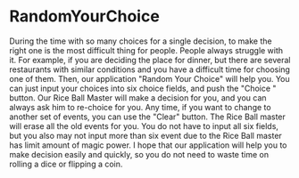 # RandomYourChoice
During the time with so many choices for a single decision, to make the right one is the most difficult thing for people. People always struggle with it. For example, if you are deciding the place for dinner, but there are several restaurants with similar conditions and you have a difficult time for choosing one of them. Then, our application "Random Your Choice" will help you. You can just input your choices into six choice fields, and push the "Choice " button. Our Rice Ball Master will make a decision for you, and you can always ask him to re-choice for you. Any time, if you want to change to another set of events, you can use the "Clear" button. The Rice Ball master will erase all the old events for you. You do not have to input all six fields, but you also may not input more than six event due to the Rice Ball master has limit amount of magic power. I hope that our application will help you to make decision easily and quickly, so you do not need to waste time on rolling a dice or flipping a coin.
